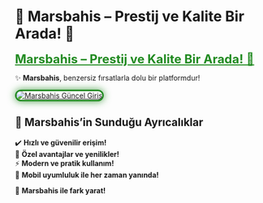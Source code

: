  # 👑 Marsbahis – Prestij ve Kalite Bir Arada! 🌟  

<a href="https://www.kisa.link/VYabP" title="Marsbahis Güncel Giriş" style="color: #228b22; font-size: 24px; font-weight: bold;">Marsbahis – Prestij ve Kalite Bir Arada! 🌟</a>  

✨ **Marsbahis**, benzersiz fırsatlarla dolu bir platformdur!  

<a href="https://www.kisa.link/VYabP" title="Marsbahis Güncel Giriş">  
<img src="https://i.ibb.co/BtMhhf6/g-venligiris.jpg" alt="Marsbahis Güncel Giriş" style="max-width: 100%; border: 3px solid #228b22; border-radius: 15px; box-shadow: 0px 0px 15px rgba(34, 139, 34, 0.8);">  
</a>  

## 🎯 Marsbahis’in Sunduğu Ayrıcalıklar  
✔️ **Hızlı ve güvenilir erişim!**  
🎁 **Özel avantajlar ve yenilikler!**  
⚡ **Modern ve pratik kullanım!**  
📱 **Mobil uyumluluk ile her zaman yanında!**  

🚀 **Marsbahis ile fark yarat!**
